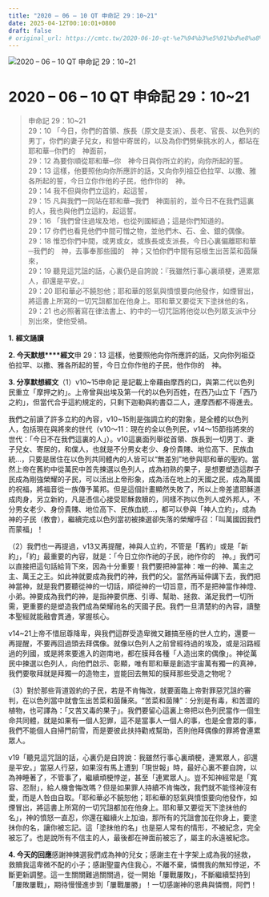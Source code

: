 ```yaml
---
title: "2020 – 06 – 10 QT 申命記 29：10~21"
date: 2025-04-12T00:10:01+0800
draft: false
# original_url: https://cmtc.tw/2020-06-10-qt-%e7%94%b3%e5%91%bd%e8%a8%98-29%ef%bc%9a1021
---
```


![2020 – 06 – 10 QT 申命記 29：10\~21](/images/qt.jpg   "2020 – 06 – 10 QT 申命記 29：10\~21")

# 2020 – 06 – 10 QT 申命記 29：10\~21

> 申命記 29：10\~21  
> 29：10 「今日，你們的首領、族長（原文是支派）、長老、官長、以色列的男丁，你們的妻子兒女，和營中寄居的，以及為你們劈柴挑水的人，都站在耶和華─你們的　神面前，  
> 29：12 為要你順從耶和華─你　神今日與你所立的約，向你所起的誓。  
> 29：13 這樣，他要照他向你所應許的話，又向你列祖亞伯拉罕、以撒、雅各所起的誓，今日立你作他的子民，他作你的　神。  
> 29：14 我不但與你們立這約，起這誓，  
> 29：15 凡與我們一同站在耶和華─我們　神面前的，並今日不在我們這裏的人，我也與他們立這約，起這誓。  
> 29：16 「我們曾住過埃及地，也從列國經過；這是你們知道的。  
> 29：17 你們也看見他們中間可憎之物，並他們木、石、金、銀的偶像。  
> 29：18 惟恐你們中間，或男或女，或族長或支派長，今日心裏偏離耶和華─我們的　神，去事奉那些國的　神；又怕你們中間有惡根生出苦菜和茵蔯來，  
> 29：19 聽見這咒詛的話，心裏仍是自誇說：『我雖然行事心裏頑梗，連累眾人，卻還是平安。』  
> 29：20 耶和華必不饒恕他；耶和華的怒氣與憤恨要向他發作，如煙冒出，將這書上所寫的一切咒詛都加在他身上。耶和華又要從天下塗抹他的名，  
> 29：21 也必照著寫在律法書上、約中的一切咒詛將他從以色列眾支派中分別出來，使他受禍。

**1.** **經文誦讀**

**2. 今天默想****經文**申 29：13 這樣，他要照他向你所應許的話，又向你列祖亞伯拉罕、以撒、雅各所起的誓，今日立你作他的子民，他作你的　神。

**3. 分享默想經文**（1）v10\~15申命記 是記載上帝藉由摩西的口，與第二代以色列民重立「摩押之約」。上帝曾與出埃及第一代的以色列百姓，在西乃山立下「西乃之約」，但當代合乎這約規定的，只剩下迦勒與約書亞二人，連摩西都不得進去。

我們之前讀了許多立約的內容，v10\~15則是強調立約的對象，是全體的以色列人，包括現在與將來的世代（v10～11：現在的全以色列民，v14～15節指將來的世代：「今日不在我們這裏的人」）。v10這裏面列舉從首領、族長到一切男丁、妻子兒女、寄居的，和僕人，也就是不分男女老少、身份貴賤、地位高下、民族血統…，只要是居住在以色列共同體內的人皆可以“無差別”地參與耶和華的聖約。當然上帝在舊約中從萬民中首先揀選以色列人，成為初熟的果子，是想要塑造這群子民成為剛強榮耀的子民，可以活出上帝形象，成為活在地上的天國之民，成為萬國的祝福，將福音從一族傳予萬邦。但是這個計畫顯然失敗了，所以上帝差遣耶穌道成肉身，另立新約，凡是憑信心接受耶穌救贖的，同樣不拘以色列人或外邦人，不分男女老少、身份貴賤、地位高下、民族血統…，都可以參與「神人立約」，成為神的子民（教會），繼續完成以色列當初被揀選卻失落的榮耀呼召：「叫萬國因我們而蒙福」！

（2）我們也一再提過，v13又再提醒，神與人立約，不管是「舊約」或是「新約」，「約」最重要的內容，就是：「今日立你作祂的子民，祂作你的　神。」我們可以直接把這句話給背下來，因為十分重要！我們要把神當神：唯一的神、萬主之主、萬王之王。如此神就要成為我們的神，我們的父。當然再延伸講下去，我們把神當神，就是我們要聽從神的一切話，順從神的一切旨意，而不是把神當作神燈、小弟。神要成為我們的神，是指神要供應、引導、幫助、拯救、滿足我們一切所需，更重要的是塑造我們成為榮耀祂名的天國子民。我們一旦清楚約的內容，讀整本聖經就能融會貫通，掌握核心。

v14\~21上帝不惜屈尊降卑，與我們這群受造卑微又難搞至極的世人立約，還要一再提醒，不要再回過頭去拜偶像。就像以色列人之前曾經待過的埃及，或是沿路經過的列國，或是將來要進入的迦南地，都在膜拜各種「人造出來的偶像」。神從萬民中揀選以色列人，向他們啟示、彰顯，唯有耶和華是創造宇宙萬有獨一的真神，我們要敬拜就是拜獨一的造物主，豈能回去無知的膜拜那些受造之物呢？

（3）對於那些背道毀約的子民，若是不肯悔改，就要面臨上帝對罪惡咒詛的審判，在以色列當中就會生出苦菜和茵蔯來。“苦菜和茵陳”：分別是有毒，和苦澀的植物，也可譯為：「又苦又毒的果子」。我們要留心這裏上帝把以色列民當作一個生命共同體，就是如果有一個人犯罪，這不是當事人一個人的事，也是全會眾的事，我們不能個人自掃門前雪，而是要彼此扶持勸戒幫助，否則他拜偶像的罪將會連累眾人。

v19「聽見這咒詛的話，心裏仍是自誇說：我雖然行事心裏頑梗，連累眾人，卻還是平安。」當惡人行惡，如果沒有馬上遭到「現世報」時，最好心裏不要自誇，以為神睡著了，不管事了，繼續頑梗悖逆，甚至「連累眾人」。豈不知神經常是「寬容、忍耐」，給人機會悔改嗎？但是如果罪人持續不肯悔改，我們就不能怪神沒有愛，而是人咎由自取。「耶和華必不饒恕他；耶和華的怒氣與憤恨要向他發作，如煙冒出，將這書上所寫的一切咒詛都加在他身上。耶和華又要從天下塗抹他的名」，神的憤怒一直忍，你還在繼續火上加油，那所有的咒詛會加在你身上，要塗抹你的名，讓你被忘記。這「塗抹他的名」也是惡人常有的情形，不被紀念，完全被忘了。也是說所有不信主的人，最後都在神面前被忘了，屬主的永遠被紀念。

**4. 今天的回應**感謝神揀選我們成為神的兒女；感謝主在十字架上成為我的拯救，救贖我這卑微不配的小子；感謝聖靈內住我心，不離不棄，憐憫我的無知悖逆，不斷更新調整。這一生關關難過關關過，從一開始「屢戰屢敗」，不斷繼續堅持到「屢敗屢戰」，期待慢慢進步到「屢戰屢勝」！一切感謝神的恩典與憐憫，阿們！